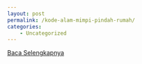```yaml
---
layout: post
permalink: /kode-alam-mimpi-pindah-rumah/
categories:
    - Uncategorized
---
```


[Baca Selengkapnya](/08)